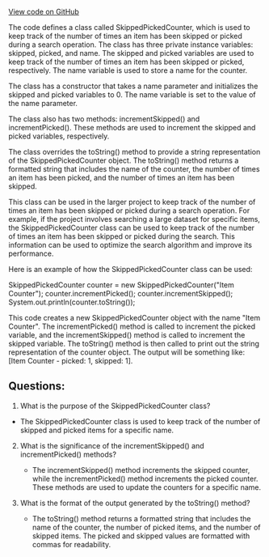 [View code on GitHub](https://github.com/misbahsy/the-algorithm/src/java/com/twitter/search/earlybird/partition/freshstartup/SkippedPickedCounter.java)

The code defines a class called SkippedPickedCounter, which is used to keep track of the number of times an item has been skipped or picked during a search operation. The class has three private instance variables: skipped, picked, and name. The skipped and picked variables are used to keep track of the number of times an item has been skipped or picked, respectively. The name variable is used to store a name for the counter.

The class has a constructor that takes a name parameter and initializes the skipped and picked variables to 0. The name variable is set to the value of the name parameter.

The class also has two methods: incrementSkipped() and incrementPicked(). These methods are used to increment the skipped and picked variables, respectively.

The class overrides the toString() method to provide a string representation of the SkippedPickedCounter object. The toString() method returns a formatted string that includes the name of the counter, the number of times an item has been picked, and the number of times an item has been skipped.

This class can be used in the larger project to keep track of the number of times an item has been skipped or picked during a search operation. For example, if the project involves searching a large dataset for specific items, the SkippedPickedCounter class can be used to keep track of the number of times an item has been skipped or picked during the search. This information can be used to optimize the search algorithm and improve its performance. 

Here is an example of how the SkippedPickedCounter class can be used:

SkippedPickedCounter counter = new SkippedPickedCounter("Item Counter");
counter.incrementPicked();
counter.incrementSkipped();
System.out.println(counter.toString());

This code creates a new SkippedPickedCounter object with the name "Item Counter". The incrementPicked() method is called to increment the picked variable, and the incrementSkipped() method is called to increment the skipped variable. The toString() method is then called to print out the string representation of the counter object. The output will be something like: [Item Counter - picked: 1, skipped: 1].
## Questions: 
 1. What is the purpose of the SkippedPickedCounter class?
   - The SkippedPickedCounter class is used to keep track of the number of skipped and picked items for a specific name.

2. What is the significance of the incrementSkipped() and incrementPicked() methods?
   - The incrementSkipped() method increments the skipped counter, while the incrementPicked() method increments the picked counter. These methods are used to update the counters for a specific name.

3. What is the format of the output generated by the toString() method?
   - The toString() method returns a formatted string that includes the name of the counter, the number of picked items, and the number of skipped items. The picked and skipped values are formatted with commas for readability.